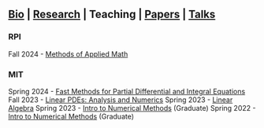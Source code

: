 ## [Bio](index.md) | [Research](research.md) | Teaching | [Papers](papers.md) | [Talks](talks.md)

### RPI
Fall 2024 - [Methods of Applied Math](https://github.com/ajhPHROS/MATH-6600)

### MIT
Spring 2024 - [Fast Methods for Partial Differential and Integral Equations](https://github.com/mitmath/18336)
Fall 2023 - [Linear PDEs: Analysis and Numerics](https://github.com/mitmath/18303)
Spring 2023 - [Linear Algebra](https://github.com/mitmath/1806)
Spring 2023 - [Intro to Numerical Methods](https://github.com/mitmath/18335) (Graduate)
Spring 2022 - [Intro to Numerical Methods](https://github.com/mitmath/18335/tree/spring22) (Graduate)
